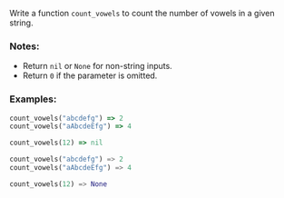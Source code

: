 Write a function `count_vowels` to count the number of vowels in a given string.

### Notes:

- Return `nil` or `None` for non-string inputs.
- Return `0` if the parameter is omitted.

### Examples:

```ruby
count_vowels("abcdefg") => 2
count_vowels("aAbcdeEfg") => 4

count_vowels(12) => nil
```
```python
count_vowels("abcdefg") => 2
count_vowels("aAbcdeEfg") => 4

count_vowels(12) => None
```


